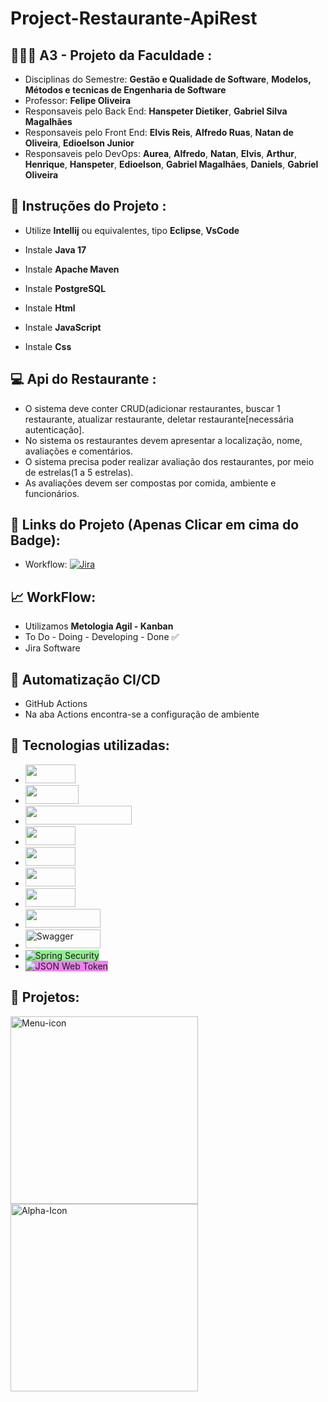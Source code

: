# Project-Restaurante-ApiRest

## 👨🏽‍🎓 A3 - Projeto da Faculdade :
-  Disciplinas do Semestre: **Gestão e Qualidade de Software**, **Modelos, Métodos e tecnicas de Engenharia de Software**
-  Professor: **Felipe Oliveira**
-  Responsaveis pelo Back End: **Hanspeter Dietiker**, **Gabriel Silva Magalhães**
-  Responsaveis pelo Front End: **Elvis Reis**, **Alfredo Ruas**, **Natan de Oliveira**, **Edioelson Junior**
-  Responsaveis pelo DevOps:  **Aurea**, **Alfredo**, **Natan**, **Elvis**, **Arthur**, **Henrique**, **Hanspeter**, **Edioelson**, **Gabriel Magalhães**, **Daniels**, **Gabriel Oliveira**
  
## 📂 Instruções do Projeto :
- Utilize **Intellij** ou equivalentes, tipo **Eclipse**, **VsCode**
- Instale **Java 17**
- Instale **Apache Maven**
- Instale **PostgreSQL**

- Instale **Html**
- Instale **JavaScript**
- Instale **Css**

## 💻 Api do Restaurante :
- O sistema deve conter CRUD(adicionar restaurantes, buscar 1 restaurante,
atualizar restaurante, deletar restaurante[necessária autenticação].
- No sistema os restaurantes devem apresentar a localização, nome,
avaliações e comentários.
- O sistema precisa poder realizar avaliação dos restaurantes, por meio de
estrelas(1 a 5 estrelas).
- As avaliações devem ser compostas por comida, ambiente e funcionários.
  
## 📃 Links do Projeto (Apenas Clicar em cima do Badge):
- Workflow: [![Jira](https://img.shields.io/badge/Jira-0052CC?style=for-the-badge&logo=Jira&logoColor=white)](https://hanspeter.atlassian.net/jira/software/projects/KAN/boards/1)
  
## 📈 WorkFlow:
- Utilizamos **Metologia Agil - Kanban**
- To Do - Doing - Developing - Done ✅
- Jira Software

## 🔄 Automatização CI/CD
- GitHub Actions
- Na aba Actions encontra-se a configuração de ambiente

## 🔧 Tecnologias utilizadas: 
-  <img width="80" height="30" src="https://img.shields.io/badge/Java-ED8B00?style=for-the-badge&logo=openjdk&logoColor=white" />
- <img width="85" height="30" src="https://img.shields.io/badge/Spring-6DB33F?style=for-the-badge&logo=spring&logoColor=white"/>
-  <img width="170" height="30" src="https://img.shields.io/badge/PostgreSQL-316192?style=for-the-badge&logo=postgresql&logoColor=white"/>
-  <img width="80" height="30" src="https://img.shields.io/badge/JavaScript-F7DF1E?style=for-the-badge&logo=javascript&logoColor=black"/>
-  <img width="80" height="30" src="https://img.shields.io/badge/HTML5-E34F26?style=for-the-badge&logo=html5&logoColor=white"/>
-  <img width="80" height="30" src="https://img.shields.io/badge/CSS3-1572B6?style=for-the-badge&logo=css3&logoColor=whit"/>
-  <img width="80" height="30" src="https://img.shields.io/badge/Jira-0052CC?style=for-the-badge&logo=Jira&logoColor=white"/>
-  <img width="120" height="30" src="https://img.shields.io/badge/GitHub_Actions-2088FF?style=for-the-badge&logo=github-actions&logoColor=white"/>
-  <img width="120" height="30" src="https://img.shields.io/badge/swagger-v3.0-brightgreen?logo=swagger" alt="Swagger"/>
-  <img src="https://img.shields.io/badge/Spring%20Security-green?style=for-the-badge&logo=springsecurity&logoColor=white" alt="Spring Security" style="background-color: lightgreen"/>
-  <img src="https://img.shields.io/badge/JSON%20Web%20Token-violet?style=for-the-badge&logo=json-web-tokens&logoColor=white" alt="JSON Web Token" style="background-color: violet"/>

   


##  🫸 Projetos:
 <a style="float:left" href="https://front-restaurant-five.vercel.app/index.html" target="_blank">
    <img  width="300" height="300" src="https://cdn-icons-png.flaticon.com/512/1046/1046747.png" alt="Menu-icon"/>
</a>
 <a  style="float:left" href="https://alphascript-unifacs.netlify.app" target="_blank">
    <img width="300" height="300"  src="https://alphascript-unifacs.netlify.app/img/wolf-icon.svg" alt="Alpha-Icon"/>
</a>



